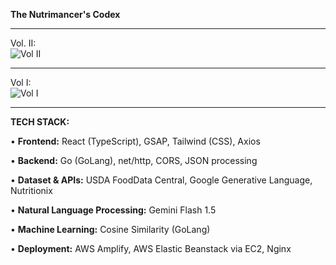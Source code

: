 **The Nutrimancer's Codex**

_________________________________________________________________________________________________________


Vol. II:<br>
![Vol  II](https://github.com/user-attachments/assets/23c0f1a1-51d3-4898-b564-c90495477d4b)



_________________________________________________________________________________________________________

Vol I:<br>
![Vol  I](https://github.com/user-attachments/assets/af91009a-d7f3-4c40-94fc-d8ace8988c8d)




_________________________________________________________________________________________________________


**TECH STACK:**

• **Frontend:** React (TypeScript), GSAP, Tailwind (CSS), Axios

• **Backend:** Go (GoLang), net/http, CORS, JSON processing 

• **Dataset & APIs:** USDA FoodData Central, Google Generative Language, Nutritionix

• **Natural Language Processing:** Gemini Flash 1.5

• **Machine Learning:** Cosine Similarity (GoLang)

• **Deployment:** AWS Amplify, AWS Elastic Beanstack via EC2, Nginx 


